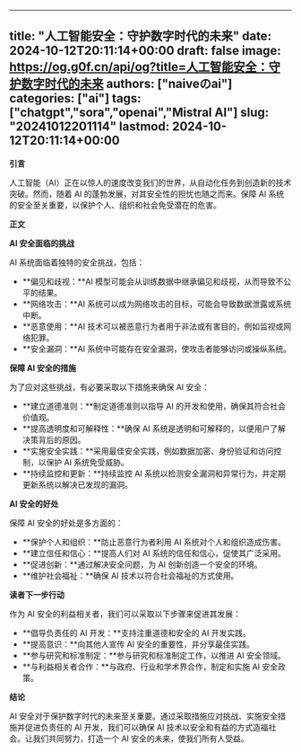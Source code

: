 
---
title: "人工智能安全：守护数字时代的未来"
date: 2024-10-12T20:11:14+00:00
draft: false
image: https://og.g0f.cn/api/og?title=人工智能安全：守护数字时代的未来
authors: ["naiveのai"]
categories: ["ai"]
tags: ["chatgpt","sora","openai","Mistral AI"]
slug: "20241012201114"
lastmod: 2024-10-12T20:11:14+00:00
---
**引言**

人工智能（AI）正在以惊人的速度改变我们的世界，从自动化任务到创造新的技术突破。然而，随着 AI 的蓬勃发展，对其安全性的担忧也随之而来。保障 AI 系统的安全至关重要，以保护个人、组织和社会免受潜在的危害。

**正文**

**AI 安全面临的挑战**

AI 系统面临着独特的安全挑战，包括：

- **偏见和歧视：**AI 模型可能会从训练数据中继承偏见和歧视，从而导致不公平的结果。
- **网络攻击：**AI 系统可以成为网络攻击的目标，可能会导致数据泄露或系统中断。
- **恶意使用：**AI 技术可以被恶意行为者用于非法或有害目的，例如监视或网络犯罪。
- **安全漏洞：**AI 系统中可能存在安全漏洞，使攻击者能够访问或操纵系统。

**保障 AI 安全的措施**

为了应对这些挑战，有必要采取以下措施来确保 AI 安全：

- **建立道德准则：**制定道德准则以指导 AI 的开发和使用，确保其符合社会价值观。
- **提高透明度和可解释性：**确保 AI 系统是透明和可解释的，以便用户了解决策背后的原因。
- **实施安全实践：**采用最佳安全实践，例如数据加密、身份验证和访问控制，以保护 AI 系统免受威胁。
- **持续监控和更新：**持续监控 AI 系统以检测安全漏洞和异常行为，并定期更新系统以解决已发现的漏洞。

**AI 安全的好处**

保障 AI 安全的好处是多方面的：

- **保护个人和组织：**防止恶意行为者利用 AI 系统对个人和组织造成伤害。
- **建立信任和信心：**提高人们对 AI 系统的信任和信心，促使其广泛采用。
- **促进创新：**通过解决安全问题，为 AI 创新创造一个安全的环境。
- **维护社会福祉：**确保 AI 技术以符合社会福祉的方式使用。

**读者下一步行动**

作为 AI 安全的利益相关者，我们可以采取以下步骤来促进其发展：

- **倡导负责任的 AI 开发：**支持注重道德和安全的 AI 开发实践。
- **提高意识：**向其他人宣传 AI 安全的重要性，并分享最佳实践。
- **参与研究和标准制定：**参与研究和标准制定工作，以推进 AI 安全领域。
- **与利益相关者合作：**与政府、行业和学术界合作，制定和实施 AI 安全政策。

**结论**

AI 安全对于保护数字时代的未来至关重要。通过采取措施应对挑战、实施安全措施并促进负责任的 AI 开发，我们可以确保 AI 技术以安全和有益的方式造福社会。让我们共同努力，打造一个 AI 安全的未来，使我们所有人受益。